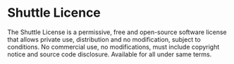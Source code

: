 # Shuttle Licence
The Shuttle License is a permissive, free and open-source software license that allows private use, distribution and no modification, subject to conditions. No commercial use, no modifications, must include copyright notice and source code disclosure. Available for all under same terms.
